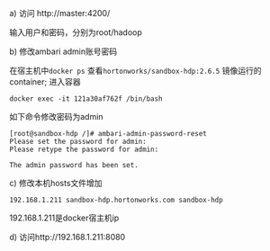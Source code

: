 a) 访问 http://master:4200/

输入用户和密码，分别为root/hadoop

b) 修改ambari admin账号密码

在宿主机中`docker ps` 查看`hortonworks/sandbox-hdp:2.6.5` 镜像运行的container; 进入容器

```shell
docker exec -it 121a30af762f /bin/bash
```

如下命令修改密码为admin

```shell
[root@sandbox-hdp /]# ambari-admin-password-reset
Please set the password for admin: 
Please retype the password for admin: 

The admin password has been set.

```

c) 修改本机hosts文件增加

```shell
192.168.1.211 sandbox-hdp.hortonworks.com sandbox-hdp
```

192.168.1.211是docker宿主机ip



d) 访问http://192.168.1.211:8080 













